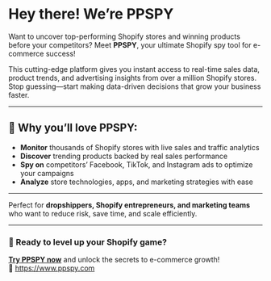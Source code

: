 # Hey there! We’re **PPSPY**

Want to uncover top-performing Shopify stores and winning products before your competitors? Meet **PPSPY**, your ultimate Shopify spy tool for e-commerce success!

This cutting-edge platform gives you instant access to real-time sales data, product trends, and advertising insights from over a million Shopify stores.  
Stop guessing—start making data-driven decisions that grow your business faster.

---

## 🚀 Why you’ll love PPSPY:

- **Monitor** thousands of Shopify stores with live sales and traffic analytics  
- **Discover** trending products backed by real sales performance  
- **Spy on** competitors’ Facebook, TikTok, and Instagram ads to optimize your campaigns  
- **Analyze** store technologies, apps, and marketing strategies with ease  

---

Perfect for **dropshippers, Shopify entrepreneurs, and marketing teams** who want to reduce risk, save time, and scale efficiently.

---

### 🎯 Ready to level up your Shopify game?  
[**Try PPSPY now**](https://www.ppspy.com) and unlock the secrets to e-commerce growth!  
🔗 https://www.ppspy.com
